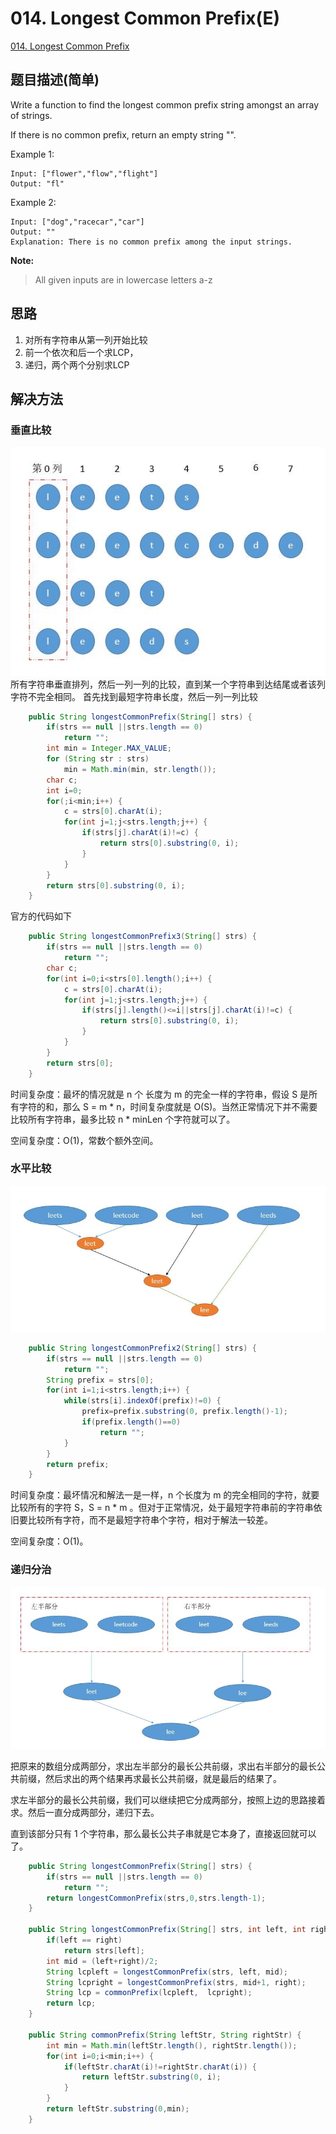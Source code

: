 # 014. Longest Common Prefix(E)
[014. Longest Common Prefix](https://leetcode-cn.com/problems/longest-common-prefix/)

## 题目描述\(简单\)

Write a function to find the longest common prefix string amongst an array of strings.

If there is no common prefix, return an empty string "".

Example 1:

```
Input: ["flower","flow","flight"]
Output: "fl"
```

Example 2:

```
Input: ["dog","racecar","car"]
Output: ""
Explanation: There is no common prefix among the input strings.
```

**Note:**

> All given inputs are in lowercase letters a-z

## 思路

1. 对所有字符串从第一列开始比较
2. 前一个依次和后一个求LCP，
3. 递归，两个两个分别求LCP

## 解决方法

### 垂直比较

![](../assets/001-100/014-s-1.png)
所有字符串垂直排列，然后一列一列的比较，直到某一个字符串到达结尾或者该列字符不完全相同。
首先找到最短字符串长度，然后一列一列比较
```java
    public String longestCommonPrefix(String[] strs) {
        if(strs == null ||strs.length == 0)
            return "";
        int min = Integer.MAX_VALUE;
        for (String str : strs)
            min = Math.min(min, str.length());
        char c;
        int i=0;
        for(;i<min;i++) {
            c = strs[0].charAt(i);
            for(int j=1;j<strs.length;j++) {
                if(strs[j].charAt(i)!=c) {
                    return strs[0].substring(0, i);
                }
            }
        }
        return strs[0].substring(0, i);
    }
```
官方的代码如下
```java
    public String longestCommonPrefix3(String[] strs) {
        if(strs == null ||strs.length == 0)
            return "";
        char c;
        for(int i=0;i<strs[0].length();i++) {
            c = strs[0].charAt(i);
            for(int j=1;j<strs.length;j++) {
                if(strs[j].length()<=i||strs[j].charAt(i)!=c) {
                    return strs[0].substring(0, i);
                }
            }
        }
        return strs[0];
    }
```

时间复杂度：最坏的情况就是 n 个 长度为 m 的完全一样的字符串，假设 S 是所有字符的和，那么 S = m \* n，时间复杂度就是 O(S)。当然正常情况下并不需要比较所有字符串，最多比较 n * minLen 个字符就可以了。

空间复杂度：O(1)，常数个额外空间。

### 水平比较

![](../assets/001-100/014-s-2.png)

```java
    public String longestCommonPrefix2(String[] strs) {
        if(strs == null ||strs.length == 0)
            return "";
        String prefix = strs[0];
        for(int i=1;i<strs.length;i++) {
            while(strs[i].indexOf(prefix)!=0) {
                prefix=prefix.substring(0, prefix.length()-1);
                if(prefix.length()==0)
                    return "";
            }
        }
        return prefix;
    }
```
时间复杂度：最坏情况和解法一是一样，n 个长度为 m 的完全相同的字符，就要比较所有的字符 S，S = n * m 。但对于正常情况，处于最短字符串前的字符串依旧要比较所有字符，而不是最短字符串个字符，相对于解法一较差。

空间复杂度：O(1)。

### 递归分治

![](../assets/001-100/014-s-3.png)

把原来的数组分成两部分，求出左半部分的最长公共前缀，求出右半部分的最长公共前缀，然后求出的两个结果再求最长公共前缀，就是最后的结果了。

求左半部分的最长公共前缀，我们可以继续把它分成两部分，按照上边的思路接着求。然后一直分成两部分，递归下去。

直到该部分只有 1 个字符串，那么最长公共子串就是它本身了，直接返回就可以了。

```java
    public String longestCommonPrefix(String[] strs) {
        if(strs == null ||strs.length == 0)
            return "";
        return longestCommonPrefix(strs,0,strs.length-1);
    }

    public String longestCommonPrefix(String[] strs, int left, int right) {
        if(left == right)
            return strs[left];
        int mid = (left+right)/2;
        String lcpleft = longestCommonPrefix(strs, left, mid);
        String lcpright = longestCommonPrefix(strs, mid+1, right);
        String lcp = commonPrefix(lcpleft,  lcpright);
        return lcp;
    }

    public String commonPrefix(String leftStr, String rightStr) {
        int min = Math.min(leftStr.length(), rightStr.length());
        for(int i=0;i<min;i++) {
            if(leftStr.charAt(i)!=rightStr.charAt(i)) {
                return leftStr.substring(0, i);
            }
        }
        return leftStr.substring(0,min);
    }
```



